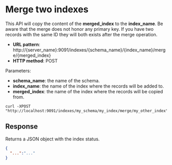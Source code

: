 # Merge two indexes

This API will copy the content of the **merged_index** to the **index_name**.
Be aware that the merge does not honor any primary key.
If you have two records with the same ID they will both exists after the merge operation.

- **URL pattern**: http://{server_name}:9091/indexes/{schema_name}/{index_name}/merge/{merged_index}
- **HTTP method**: POST

Parameters:

- **schema_name**: the name of the schema.
- **index_name**: the name of the index where the records will be added to.
- **merged_index**: the name of the index where the records will be copied from.

```shell
curl -XPOST "http://localhost:9091/indexes/my_schema/my_index/merge/my_other_index"
```

## Response

Returns a JSON object with the index status.

```json
{
  "...":"..."
}
```
